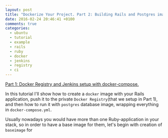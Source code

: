 ```yaml
---
layout: post
title: "Dockerize Your Project. Part 2: Building Rails and Postgres images with docker-compose."
date: 2016-02-24 20:46:41 +0100
comments: true
categories: 
  - ubuntu
  - tutorial
  - example
  - rails
  - ruby
  - docker
  - jenkins
  - registry
  - ci
---
```


<a href="http://rustamagasanov.com/blog/2016/02/23/dockerize-your-project-part-1-registry-and-jenkins-setup/" target="_blank">Part 1: Docker Registry and Jenkins setup with docker-compose.</a>

In this tutorial I'll show how to create a `docker` image with your Rails application, push it to the private `Docker Registry`(that we setup in Part 1), and then how to run it with `postgres` database image, wrapping everything in `docker-compose.yml`.

<!-- more -->

Usually nowadays you would have more than one Ruby-application in your stack, so in order to have a base image for them, let's begin with creation of `baseimage` for 
